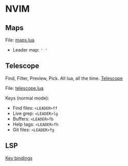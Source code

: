 # NVIM

## Maps
File: [maps.lua](./lua/maps.lua)

* Leader map: `' '`

## Telescope
Find, Filter, Preview, Pick. All lua, all the time. [Telescope](https://github.com/nvim-telescope/telescope.nvim)

File: [telescope.lua](./after/plugin/telescope.lua)

Keys (normal mode):
* Find files: `<LEADER>ff`
* Live grep: `<LEADER>lg`
* Buffers: `<LEADER>fb`
* Help tags: `<LEADER>fh`
* Git files: `<LEADER>fg`

## LSP

[Key bindings](https://github.com/VonHeikemen/lsp-zero.nvim#keybindings)

